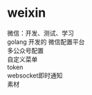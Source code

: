 # weixin
微信：开发、测试、学习<br/>
golang 开发的 微信配置平台<br/>
多公众号配置<br/>
自定义菜单<br/>
token<br/>
websocket即时通知<br/>
素材<br/>
